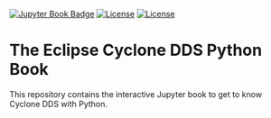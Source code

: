 [![Jupyter Book Badge](https://jupyterbook.org/badge.svg)](https://thijsmie.github.io/cyclonedds-python-tutorial)
[![License](https://img.shields.io/badge/License-EPL%202.0-blue)](https://choosealicense.com/licenses/epl-2.0/)
[![License](https://img.shields.io/badge/License-EDL%201.0-blue)](https://choosealicense.com/licenses/edl-1.0/)

# The Eclipse Cyclone DDS Python Book

This repository contains the interactive Jupyter book to get to know Cyclone DDS with Python.

